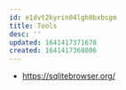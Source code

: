 ```yaml
---
id: e1dvt2kyrin04lgh0bxbsgm
title: Tools
desc: ''
updated: 1641417371678
created: 1641417368006
---
```



- <https://sqlitebrowser.org/>
